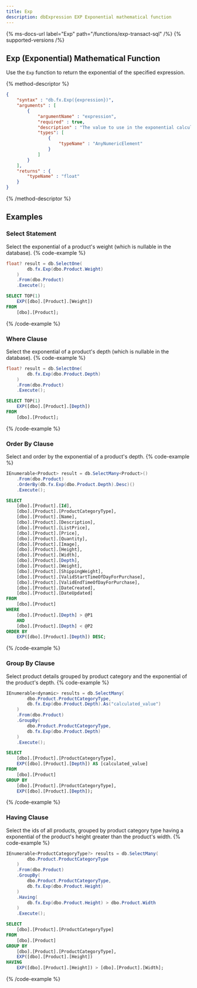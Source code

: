 ```yaml
---
title: Exp
description: dbExpression EXP Exponential mathematical function
---
```


{% ms-docs-url label="Exp" path="/functions/exp-transact-sql" /%}
{% supported-versions /%}

## Exp (Exponential) Mathematical Function

Use the `Exp` function to return the exponential of the specified expression.

{% method-descriptor %}
```json
{
    "syntax" : "db.fx.Exp({expression})",
    "arguments" : [
        {
            "argumentName" : "expression",
            "required" : true, 
            "description" : "The value to use in the exponential calculation.",
            "types": [
                { 
                    "typeName" : "AnyNumericElement"
                }
            ]
        }
    ],
	"returns" : {
		"typeName" : "float"
	}
}
```
{% /method-descriptor %}

## Examples
### Select Statement
Select the exponential of a product's weight (which is nullable in the database).
{% code-example %}
```csharp
float? result = db.SelectOne(
        db.fx.Exp(dbo.Product.Weight)
    )
    .From(dbo.Product)
    .Execute();
```
```sql
SELECT TOP(1)
	EXP([dbo].[Product].[Weight])
FROM
	[dbo].[Product];
```
{% /code-example %}

### Where Clause
Select the exponential of a product's depth (which is nullable in the database).
{% code-example %}
```csharp
float? result = db.SelectOne(
        db.fx.Exp(dbo.Product.Depth)
    )
    .From(dbo.Product)
    .Execute();
```
```sql
SELECT TOP(1)
	EXP([dbo].[Product].[Depth])
FROM
	[dbo].[Product];
```
{% /code-example %}

### Order By Clause
Select and order by the exponential of a product's depth.
{% code-example %}
```csharp
IEnumerable<Product> result = db.SelectMany<Product>()
    .From(dbo.Product)
    .OrderBy(db.fx.Exp(dbo.Product.Depth).Desc)()
    .Execute();
```
```sql
SELECT
	[dbo].[Product].[Id],
	[dbo].[Product].[ProductCategoryType],
	[dbo].[Product].[Name],
	[dbo].[Product].[Description],
	[dbo].[Product].[ListPrice],
	[dbo].[Product].[Price],
	[dbo].[Product].[Quantity],
	[dbo].[Product].[Image],
	[dbo].[Product].[Height],
	[dbo].[Product].[Width],
	[dbo].[Product].[Depth],
	[dbo].[Product].[Weight],
	[dbo].[Product].[ShippingWeight],
	[dbo].[Product].[ValidStartTimeOfDayForPurchase],
	[dbo].[Product].[ValidEndTimeOfDayForPurchase],
	[dbo].[Product].[DateCreated],
	[dbo].[Product].[DateUpdated]
FROM
	[dbo].[Product]
WHERE
	[dbo].[Product].[Depth] > @P1
	AND
	[dbo].[Product].[Depth] < @P2
ORDER BY
	EXP([dbo].[Product].[Depth]) DESC;
```
{% /code-example %}

### Group By Clause
Select product details grouped by product
category and the exponential of the product's depth.
{% code-example %}
```csharp
IEnumerable<dynamic> results = db.SelectMany(
        dbo.Product.ProductCategoryType,
        db.fx.Exp(dbo.Product.Depth).As("calculated_value")
    )
    .From(dbo.Product)
    .GroupBy(
        dbo.Product.ProductCategoryType,
        db.fx.Exp(dbo.Product.Depth)
    )
    .Execute();
```
```sql
SELECT
	[dbo].[Product].[ProductCategoryType],
	EXP([dbo].[Product].[Depth]) AS [calculated_value]
FROM
	[dbo].[Product]
GROUP BY
	[dbo].[Product].[ProductCategoryType],
	EXP([dbo].[Product].[Depth]);
```
{% /code-example %}

### Having Clause
Select the ids of all products, grouped by product
category type having a exponential of the product's height 
greater than the product's width.
{% code-example %}
```csharp
IEnumerable<ProductCategoryType?> results = db.SelectMany(
        dbo.Product.ProductCategoryType
    )
    .From(dbo.Product)
    .GroupBy(
        dbo.Product.ProductCategoryType,
        db.fx.Exp(dbo.Product.Height)
    )
    .Having(
        db.fx.Exp(dbo.Product.Height) > dbo.Product.Width
    )
    .Execute();
```
```sql
SELECT
	[dbo].[Product].[ProductCategoryType]
FROM
	[dbo].[Product]
GROUP BY
	[dbo].[Product].[ProductCategoryType],
	EXP([dbo].[Product].[Height])
HAVING
	EXP([dbo].[Product].[Height]) > [dbo].[Product].[Width];
```
{% /code-example %}
